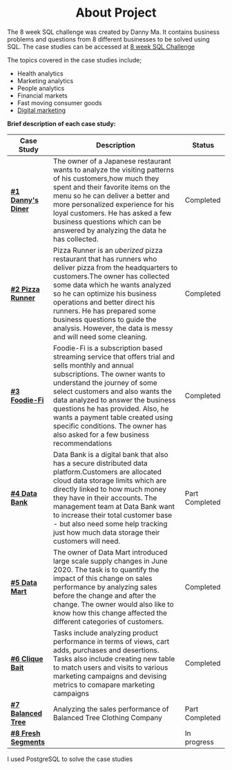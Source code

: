 <div align="center">
 <h1>About Project</h1>
</div>

The 8 week SQL challenge was created by Danny Ma. 
It contains business problems and questions from 8 different businesses to be solved using SQL.
The case studies can be accessed at [8 week SQL Challenge](https://8weeksqlchallenge.com/getting-started/)

The topics covered in the case studies include;
* Health analytics
* Marketing analytics
* People analytics
* Financial markets
* Fast moving consumer goods
* [Digital marketing](https://github.com/Outis09/8-Week-SQL-Challenge/tree/main/Case%20Study%20%233%20-%20Foodie%20Fi)

**Brief description of each case study:**

|Case Study|Description|Status|
|--------------|-----------------------|--------------------|
|**[#1 Danny's Diner](https://github.com/Outis09/8-Week-SQL-Challenge/tree/main/Case%20Study%20%231-%20Danny's%20Diner)**|The owner of a Japanese restaurant wants to analyze the visiting patterns of his customers,how much they spent and their favorite items on the menu so he can deliver a better and more personalized experience for his loyal customers. He has asked a few business questions which can be answered by analyzing the data he has collected.|Completed|
|**[#2 Pizza Runner](https://github.com/Outis09/8-Week-SQL-Challenge/tree/main/Case%20Study%20%232-%20Pizza%20Runner)**|Pizza Runner is an _uberized_ pizza restaurant that has runners who deliver pizza from the headquarters to customers.The owner has collected some data which he wants analyzed so he can optimize his business operations and better direct his runners. He has prepared some business questions to guide the analysis. However, the data is messy and will need some cleaning.|Completed|
|**[#3 Foodie-Fi](https://github.com/Outis09/8-Week-SQL-Challenge/tree/main/Case%20Study%20%233%20-%20Foodie%20Fi)**|Foodie-Fi is a subscription based streaming service that offers trial and sells monthly and annual subscriptions. The owner wants to understand the journey of some select customers and also wants the data analyzed to answer the business questions he has provided. Also, he wants a payment table created using specific conditions. The owner has also asked for a few business recommendations|Completed|
|**[#4 Data Bank](https://github.com/Outis09/8-Week-SQL-Challenge/tree/main/Case%20Study%20%234%20-%20Data%20Bank)**|Data Bank is a digital bank that also has a secure distributed data platform.Customers are allocated cloud data storage limits which are directly linked to how much money they have in their accounts. The management team at Data Bank want to increase their total customer base - but also need some help tracking just how much data storage their customers will need.|Part Completed|
|**[#5 Data Mart](https://github.com/Outis09/8-Week-SQL-Challenge/tree/main/Case%20Study%20%235%20-%20Data%20Mart)**| The owner of Data Mart introduced large scale supply changes in June 2020. The task is to quantify the impact of this change on sales performance by analyzing sales before the change and after the change. The owner would also like to know how this change affected the different categories of customers.|Completed|
|**[#6 Clique Bait](https://github.com/Outis09/8-Week-SQL-Challenge/tree/main/Case%20Study%20%236%20-%20Clique%20Bait)**|Tasks include analyzing product performance in terms of views, cart adds, purchases and desertions. Tasks also include creating new table to match users and visits to various marketing campaigns and devising metrics to comapare marketing campaigns |Completed|
|**[#7 Balanced Tree](https://github.com/Outis09/8-Week-SQL-Challenge/tree/main/Case%20Study%20%237%20-%20Balance%20Tree%20Clothing%20Company)**|Analyzing the sales performance of Balanced Tree Clothing Company|Part Completed|
|**[#8 Fresh Segments](https://github.com/Outis09/8-Week-SQL-Challenge/tree/main/Case%20Study%20%238%20-%20Fresh%20Segments)**| |In progress|

I used PostgreSQL to solve the case studies

